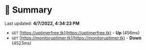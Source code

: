 # 📖 Summary
Last updated: **4/7/2022, 4:34:23 PM**

- `GET` [https://uptimerfree.tk](https://uptimerfree.tk) - **Up** (456ms)
- `GET` [https://monitoruptimer.tk](https://monitoruptimer.tk) - **Down** (4523ms)
